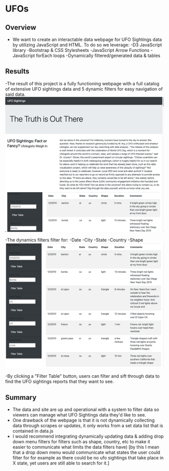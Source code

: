 # UFOs

## Overview
- We want to create an interactable data webpage for UFO Sightings data by utilizing JavaScript and HTML. To do so we leverage:
-D3 JavaScript library
-Bootstrap & CSS Stylesheets
-JavaScript Arrow Functions
-JavaScript forEach loops
-Dynamically filtered/generated data & tables

## Results
-The result of this project is a fully functioning webpage with a full catalog of extensive UFO sightings data and 5 dynamic filters for easy navigation of said data.
![Homepage](1.png)

-The dynamics filters filter for:
    -Date
    -City
    -State
    -Country
    -Shape
![Filters](2.png)

-By clicking a "Filter Table" button, users can filter and sift through data to find the UFO sightings reports that they want to see.

## Summary
- The data and site are up and operational with a system to filter data so viewers can manage what UFO Sightings data they'd like to see.
- One drawback of the webpage is that it is not dynamically collecting data through scrapes or updates, it only works from a set data list that is contained in data.js
- I would recommend integrating dynamically updating data & adding drop down menu filters for filters such as shape, country, etc to make it easier to communicate what limits the data filters have) [by this I mean that a drop down menu would communicate what states the user could filter for for example as there could be no ufo sightings that take place in X state, yet users are still able to search for it.]
